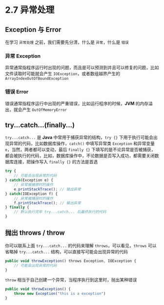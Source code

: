 # 2.7 异常处理

## Exception 与 Error

在学习 `异常处理` 之前，我们需要先分清，什么是 `异常`，什么是 `错误`

### **异常 Exception**

异常通常指程序运行时出现的问题，而且是可以预测到并且可以修复的问题，比如文件读取时可能就会产生 `IOException`，或者数组越界产生的 `ArrayIndexOutOfBoundException`

### **错误 Error**

错误通常指程序运行中出现的严重错误，比如运行程序的时候，**JVM** 的内存溢出，就会产生 `OutOfMemoryError`

## try...catch...(finally...)

`try...catch...` 是 **Java** 中常用于捕获异常的结构，`try {}` 下用于执行可能会出现异常的代码，比如数据库操作，`catch()` 中填写异常类 `Exception` 和异常变量 `e`，当然，两者都可以变动，最后 `finally {}` 下填写的是不论异常是否被捕获，都会被执行的代码，比如，数据库操作中，不论数据是否写入成功，都需要关闭数据库连接，把操作写入 `finally {}` 的方法是首选

```javascript
try {
    // 可能会出现异常的代码
} catch(Exception e) {
    // 异常被捕获时的操作
    e.printStackTrace(); // 输出异常
} catch(IOException f) {
    // 异常被捕获时的操作
    f.printStackTrace(); // 输出异常
} finally {
    // 默认执行完毕 try...catch... 后最终执行的代码
}
```

## 抛出 throws / throw

你可以联系上面 `try...catch...` 的代码来理解 `throws`，可以看见，`throws` 可以省略掉 `try...catch...` 结构，可以直接写可能会出现异常的代码

```javascript
public void throwException() throws Exception, IOException {
    // 可能会出现异常的代码
}
```

`throw` 相当于自己创建一个异常，当程序执行到这里时，抛出某种错误

```javascript
public void throwException() {
    throw new Exception("this is a exception")
}
```
